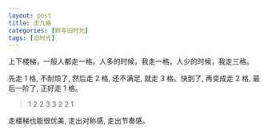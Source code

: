 ```yaml
---
layout: post
title: 走几格
categories: [默写旧时光]
tags: [旧时光]
---
```


上下楼梯，一般人都走一格。人多的时候，我走一格，人少的时候，我走三格。

先走 1 格, 不耐烦了, 然后走 2 格, 还不满足, 就走 3 格。快到了, 再变成走 2 格, 最后一阶了, 正好走 1 格。

> 1 2 2 3 3 2 2 1

走楼梯也能很优美, 走出对称感, 走出节奏感。
